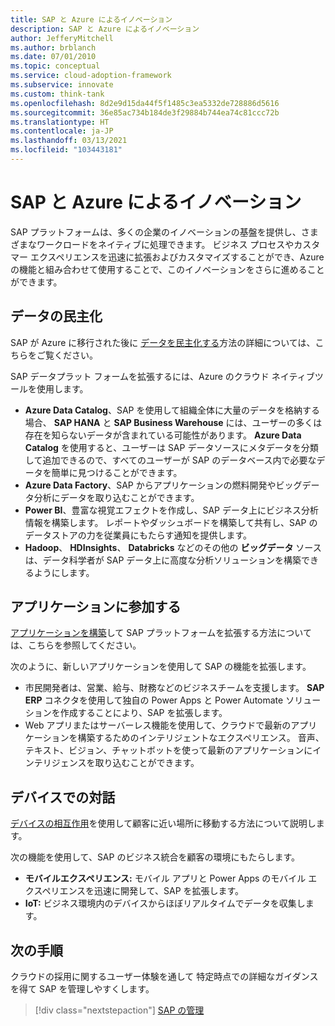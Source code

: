 ```yaml
---
title: SAP と Azure によるイノベーション
description: SAP と Azure によるイノベーション
author: JefferyMitchell
ms.author: brblanch
ms.date: 07/01/2010
ms.topic: conceptual
ms.service: cloud-adoption-framework
ms.subservice: innovate
ms.custom: think-tank
ms.openlocfilehash: 8d2e9d15da44f5f1485c3ea5332de728886d5616
ms.sourcegitcommit: 36e85ac734b184de3f29884b744ea74c81ccc72b
ms.translationtype: HT
ms.contentlocale: ja-JP
ms.lasthandoff: 03/13/2021
ms.locfileid: "103443181"
---
```

# <a name="innovate-with-sap-and-azure"></a>SAP と Azure によるイノベーション

SAP プラットフォームは、多くの企業のイノベーションの基盤を提供し、さまざまなワークロードをネイティブに処理できます。 ビジネス プロセスやカスタマー エクスペリエンスを迅速に拡張およびカスタマイズすることができ、Azure の機能と組み合わせて使用することで、このイノベーションをさらに進めることができます。

## <a name="democratize-data"></a>データの民主化

SAP が Azure に移行された後に [データを民主化する](../../innovate/best-practices/data.md)方法の詳細については、こちらをご覧ください。

SAP データプラット フォームを拡張するには、Azure のクラウド ネイティブツールを使用します。

- **Azure Data Catalog**、SAP を使用して組織全体に大量のデータを格納する場合、 **SAP HANA** と **SAP Business Warehouse** には、ユーザーの多くは存在を知らないデータが含まれている可能性があります。 **Azure Data Catalog** を使用すると、ユーザーは SAP データソースにメタデータを分類して追加できるので、すべてのユーザーが SAP のデータベース内で必要なデータを簡単に見つけることができます。
- **Azure Data Factory**、SAP からアプリケーションの燃料開発やビッグデータ分析にデータを取り込むことができます。
- **Power BI**、豊富な視覚エフェクトを作成し、SAP データ上にビジネス分析情報を構築します。 レポートやダッシュボードを構築して共有し、SAP のデータストアの力を従業員にもたらす通知を提供します。
- **Hadoop**、 **HDInsights**、 **Databricks** などのその他の **ビッグデータ** ソースは、データ科学者が SAP データ上に高度な分析ソリューションを構築できるようにします。

## <a name="engage-on-applications"></a>アプリケーションに参加する

[アプリケーションを構築](../../innovate/best-practices/apps.md)して SAP プラットフォームを拡張する方法については、こちらを参照してください。

次のように、新しいアプリケーションを使用して SAP の機能を拡張します。

- 市民開発者は、営業、給与、財務などのビジネスチームを支援します。 **SAP ERP** コネクタを使用して独自の Power Apps と Power Automate ソリューションを作成することにより、SAP を拡張します。
- Web アプリまたはサーバーレス機能を使用して、クラウドで最新のアプリケーションを構築するためのインテリジェントなエクスペリエンス。 音声、テキスト、ビジョン、チャットボットを使って最新のアプリケーションにインテリジェンスを取り込むことができます。

## <a name="interact-on-devices"></a>デバイスでの対話

[デバイスの相互作用](../../innovate/best-practices/devices.md)を使用して顧客に近い場所に移動する方法について説明します。

次の機能を使用して、SAP のビジネス統合を顧客の環境にもたらします。

- **モバイルエクスペリエンス:** モバイル アプリと Power Apps のモバイル エクスペリエンスを迅速に開発して、SAP を拡張します。
- **IoT:** ビジネス環境内のデバイスからほぼリアルタイムでデータを収集します。

## <a name="next-steps"></a>次の手順

クラウドの採用に関するユーザー体験を通して
特定時点での詳細なガイダンスを得て SAP を管理しやすくします。

> [!div class="nextstepaction"]
> [SAP の管理](./manage.md)
